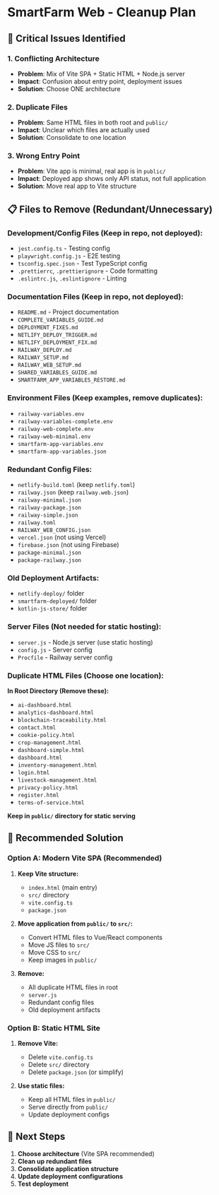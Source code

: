 # SmartFarm Web - Cleanup Plan

## 🚨 Critical Issues Identified

### 1. **Conflicting Architecture**
- **Problem**: Mix of Vite SPA + Static HTML + Node.js server
- **Impact**: Confusion about entry point, deployment issues
- **Solution**: Choose ONE architecture

### 2. **Duplicate Files**
- **Problem**: Same HTML files in both root and `public/`
- **Impact**: Unclear which files are actually used
- **Solution**: Consolidate to one location

### 3. **Wrong Entry Point**
- **Problem**: Vite app is minimal, real app is in `public/`
- **Impact**: Deployed app shows only API status, not full application
- **Solution**: Move real app to Vite structure

## 📋 Files to Remove (Redundant/Unnecessary)

### **Development/Config Files (Keep in repo, not deployed):**
- `jest.config.ts` - Testing config
- `playwright.config.js` - E2E testing
- `tsconfig.spec.json` - Test TypeScript config
- `.prettierrc`, `.prettierignore` - Code formatting
- `.eslintrc.js`, `.eslintignore` - Linting

### **Documentation Files (Keep in repo, not deployed):**
- `README.md` - Project documentation
- `COMPLETE_VARIABLES_GUIDE.md`
- `DEPLOYMENT_FIXES.md`
- `NETLIFY_DEPLOY_TRIGGER.md`
- `NETLIFY_DEPLOYMENT_FIX.md`
- `RAILWAY_DEPLOY.md`
- `RAILWAY_SETUP.md`
- `RAILWAY_WEB_SETUP.md`
- `SHARED_VARIABLES_GUIDE.md`
- `SMARTFARM_APP_VARIABLES_RESTORE.md`

### **Environment Files (Keep examples, remove duplicates):**
- `railway-variables.env`
- `railway-variables-complete.env`
- `railway-web-complete.env`
- `railway-web-minimal.env`
- `smartfarm-app-variables.env`
- `smartfarm-app-variables.json`

### **Redundant Config Files:**
- `netlify-build.toml` (keep `netlify.toml`)
- `railway.json` (keep `railway.web.json`)
- `railway-minimal.json`
- `railway-package.json`
- `railway-simple.json`
- `railway.toml`
- `RAILWAY_WEB_CONFIG.json`
- `vercel.json` (not using Vercel)
- `firebase.json` (not using Firebase)
- `package-minimal.json`
- `package-railway.json`

### **Old Deployment Artifacts:**
- `netlify-deploy/` folder
- `smartfarm-deployed/` folder
- `kotlin-js-store/` folder

### **Server Files (Not needed for static hosting):**
- `server.js` - Node.js server (use static hosting)
- `config.js` - Server config
- `Procfile` - Railway server config

### **Duplicate HTML Files (Choose one location):**
**In Root Directory (Remove these):**
- `ai-dashboard.html`
- `analytics-dashboard.html`
- `blockchain-traceability.html`
- `contact.html`
- `cookie-policy.html`
- `crop-management.html`
- `dashboard-simple.html`
- `dashboard.html`
- `inventory-management.html`
- `login.html`
- `livestock-management.html`
- `privacy-policy.html`
- `register.html`
- `terms-of-service.html`

**Keep in `public/` directory for static serving**

## 🎯 Recommended Solution

### **Option A: Modern Vite SPA (Recommended)**

1. **Keep Vite structure:**
   - `index.html` (main entry)
   - `src/` directory
   - `vite.config.ts`
   - `package.json`

2. **Move application from `public/` to `src/`:**
   - Convert HTML files to Vue/React components
   - Move JS files to `src/`
   - Move CSS to `src/`
   - Keep images in `public/`

3. **Remove:**
   - All duplicate HTML files in root
   - `server.js`
   - Redundant config files
   - Old deployment artifacts

### **Option B: Static HTML Site**

1. **Remove Vite:**
   - Delete `vite.config.ts`
   - Delete `src/` directory
   - Delete `package.json` (or simplify)

2. **Use static files:**
   - Keep all HTML files in `public/`
   - Serve directly from `public/`
   - Update deployment configs

## 🚀 Next Steps

1. **Choose architecture** (Vite SPA recommended)
2. **Clean up redundant files**
3. **Consolidate application structure**
4. **Update deployment configurations**
5. **Test deployment**
